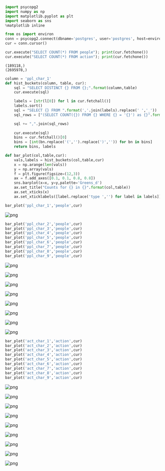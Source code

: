 

```python
import psycopg2
import numpy as np
import matplotlib.pyplot as plt
import seaborn as sns
%matplotlib inline

from os import environ
conn = psycopg2.connect(dbname='postgres', user='postgres', host=environ['POSTGRES_1_PORT_5432_TCP_ADDR'])
cur = conn.cursor()
```


```python
cur.execute("SELECT COUNT(*) FROM people"); print(cur.fetchone())
cur.execute("SELECT COUNT(*) FROM action"); print(cur.fetchone())
```

    (189118,)
    (2695978,)



```python
column = 'ppl_char_1'
def hist_buckets(column, table, cur):
    sql = "SELECT DISTINCT {} FROM {};".format(column,table)
    cur.execute(sql)

    labels = [str(l[0]) for l in cur.fetchall()]
    labels.sort()
    sql = "SELECT {} FROM ".format(','.join(labels).replace(' ','_'))
    sql_rows = ["(SELECT COUNT({}) FROM {} WHERE {} = '{}') as {}".format(column,table,column,label,label.replace(' ','_')) for label in labels]

    sql += ",".join(sql_rows)
    
    cur.execute(sql)
    bins = cur.fetchall()[0]
    bins = [int(bn.replace('(','').replace(')','')) for bn in bins]
    return bins, labels


```


```python
def bar_plot(col,table,cur):
    vals,labels = hist_buckets(col,table,cur)
    x = np.arange(len(vals))
    y = np.array(vals)
    f = plt.figure(figsize=(12,3))
    ax = f.add_axes([0.1, 0.1, 0.8, 0.8])
    sns.barplot(x=x, y=y,palette='Greens_d')
    ax.set_title("Counts for {} in {}".format(col,table))
    ax.set_xticks(x)
    ax.set_xticklabels([label.replace('type ','') for label in labels])
```


```python
bar_plot('ppl_char_1','people',cur)
```


![png](BarPlots_files/BarPlots_4_0.png)



```python
bar_plot('ppl_char_2','people',cur)
bar_plot('ppl_char_3','people',cur)
bar_plot('ppl_char_4','people',cur)
bar_plot('ppl_char_5','people',cur)
bar_plot('ppl_char_6','people',cur)
bar_plot('ppl_char_7','people',cur)
bar_plot('ppl_char_8','people',cur)
bar_plot('ppl_char_9','people',cur)
```


![png](BarPlots_files/BarPlots_5_0.png)



![png](BarPlots_files/BarPlots_5_1.png)



![png](BarPlots_files/BarPlots_5_2.png)



![png](BarPlots_files/BarPlots_5_3.png)



![png](BarPlots_files/BarPlots_5_4.png)



![png](BarPlots_files/BarPlots_5_5.png)



![png](BarPlots_files/BarPlots_5_6.png)



![png](BarPlots_files/BarPlots_5_7.png)



```python
bar_plot('act_char_1','action',cur)
bar_plot('act_char_2','action',cur)
bar_plot('act_char_3','action',cur)
bar_plot('act_char_4','action',cur)
bar_plot('act_char_5','action',cur)
bar_plot('act_char_6','action',cur)
bar_plot('act_char_7','action',cur)
bar_plot('act_char_8','action',cur)
bar_plot('act_char_9','action',cur)
```


![png](BarPlots_files/BarPlots_6_0.png)



![png](BarPlots_files/BarPlots_6_1.png)



![png](BarPlots_files/BarPlots_6_2.png)



![png](BarPlots_files/BarPlots_6_3.png)



![png](BarPlots_files/BarPlots_6_4.png)



![png](BarPlots_files/BarPlots_6_5.png)



![png](BarPlots_files/BarPlots_6_6.png)



![png](BarPlots_files/BarPlots_6_7.png)



![png](BarPlots_files/BarPlots_6_8.png)



```python

```
